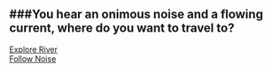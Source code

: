 ###You hear an onimous noise and a flowing current, where do you want to travel to?
---

[Explore River](explore.md)   
[Follow Noise](noise.md)